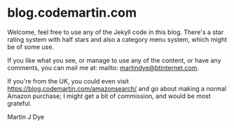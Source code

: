 <h1>blog.codemartin.com</h1>
Welcome, feel free to use any of the Jekyll code in this blog.
There's a star rating system with half stars and also a category menu system, which
might be of some use.

If you like what you see, or manage to use any of the content, or have any comments,
you can mail me at: mailto: martindye@btinternet.com.

If you're from the UK, you could even visit https://blog.codemartin.com/amazonsearch/ and 
go about making a normal Amazon purchase; I might get a bit of commission, and would be most
grateful. 

Martin J Dye